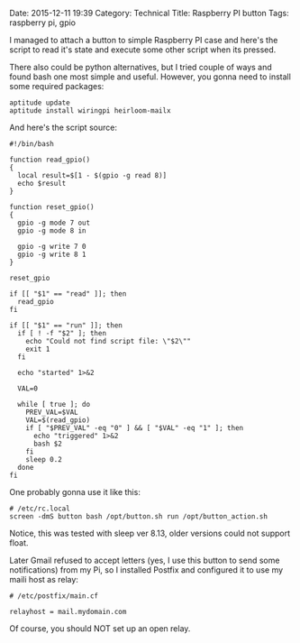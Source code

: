 Date: 2015-12-11 19:39
Category: Technical
Title: Raspberry PI button
Tags: raspberry pi, gpio

I managed to attach a button to simple Raspberry PI case and here's the script to read it's state and execute some other script when its pressed.

There also could be python alternatives, but I tried couple of ways and found bash one most simple and useful. However, you gonna need to install some required packages:

    aptitude update
    aptitude install wiringpi heirloom-mailx

And here's the script source:

    #!/bin/bash

    function read_gpio()
    {
      local result=$[1 - $(gpio -g read 8)]
      echo $result
    }

    function reset_gpio()
    {
      gpio -g mode 7 out
      gpio -g mode 8 in

      gpio -g write 7 0
      gpio -g write 8 1
    }

    reset_gpio

    if [[ "$1" == "read" ]]; then
      read_gpio
    fi

    if [[ "$1" == "run" ]]; then
      if [ ! -f "$2" ]; then
        echo "Could not find script file: \"$2\""
        exit 1
      fi

      echo "started" 1>&2

      VAL=0

      while [ true ]; do
        PREV_VAL=$VAL
        VAL=$(read_gpio)
        if [ "$PREV_VAL" -eq "0" ] && [ "$VAL" -eq "1" ]; then
          echo "triggered" 1>&2
          bash $2
        fi
        sleep 0.2
      done
    fi

One probably gonna use it like this:

    # /etc/rc.local
    screen -dmS button bash /opt/button.sh run /opt/button_action.sh

Notice, this was tested with sleep ver 8.13, older versions could not support float.

Later Gmail refused to accept letters (yes, I use this button to send some notifications) from my Pi, so I installed Postfix and configured it to use my maili host as relay:

    # /etc/postfix/main.cf

    relayhost = mail.mydomain.com

Of course, you should NOT set up an open relay.

